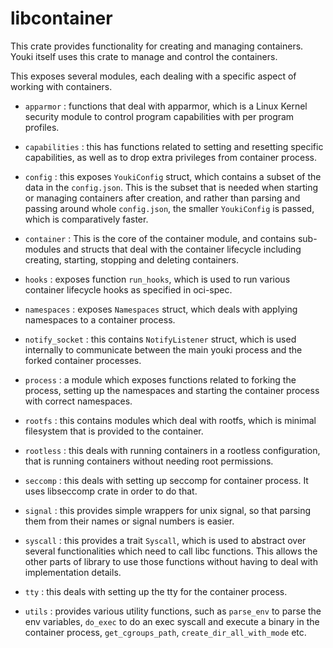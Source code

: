 # libcontainer

This crate provides functionality for creating and managing containers. Youki itself uses this crate to manage and control the containers.

This exposes several modules, each dealing with a specific aspect of working with containers.

- `apparmor` : functions that deal with apparmor, which is a Linux Kernel security module to control program capabilities with per program profiles.

- `capabilities` : this has functions related to setting and resetting specific capabilities, as well as to drop extra privileges from container process.

- `config` : this exposes `YoukiConfig` struct, which contains a subset of the data in the `config.json`. This is the subset that is needed when starting or managing containers after creation, and rather than parsing and passing around whole `config.json`, the smaller `YoukiConfig` is passed, which is comparatively faster.

- `container` : This is the core of the container module, and contains sub-modules and structs that deal with the container lifecycle including creating, starting, stopping and deleting containers.

- `hooks` : exposes function `run_hooks`, which is used to run various container lifecycle hooks as specified in oci-spec.

- `namespaces` : exposes `Namespaces` struct, which deals with applying namespaces to a container process.

- `notify_socket` : this contains `NotifyListener` struct, which is used internally to communicate between the main youki process and the forked container processes.

- `process` : a module which exposes functions related to forking the process, setting up the namespaces and starting the container process with correct namespaces.

- `rootfs` : this contains modules which deal with rootfs, which is minimal filesystem that is provided to the container.

- `rootless` : this deals with running containers in a rootless configuration, that is running containers without needing root permissions.

- `seccomp` : this deals with setting up seccomp for container process. It uses libseccomp crate in order to do that.

- `signal` : this provides simple wrappers for unix signal, so that parsing them from their names or signal numbers is easier.

- `syscall` : this provides a trait `Syscall`, which is used to abstract over several functionalities which need to call libc functions. This allows the other parts of library to use those functions without having to deal with implementation details.

- `tty` : this deals with setting up the tty for the container process.

- `utils` : provides various utility functions, such as `parse_env` to parse the env variables, `do_exec` to do an exec syscall and execute a binary in the container process, `get_cgroups_path`, `create_dir_all_with_mode` etc.
